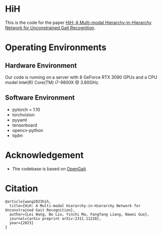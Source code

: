 # HiH

This is the code for the paper [HiH: A Multi-modal Hierarchy-in-Hierarchy Network for Unconstrained Gait Recognition](https://arxiv.org/pdf/2311.11210.pdf).

# Operating Environments
## Hardware Environment
Our code is running on a server with 8 GeForce RTX 3090 GPUs 
and a CPU model Intel(R) Core(TM) i7-9800X @ 3.80GHz.
## Software Environment
- pytorch = 1.10
- torchvision
- pyyaml
- tensorboard
- opencv-python
- tqdm



# Acknowledgement
* The codebase is based on [OpenGait](https://github.com/ShiqiYu/OpenGait).

# Citation
```
@article{wang2023hih,
  title={HiH: A Multi-modal Hierarchy-in-Hierarchy Network for Unconstrained Gait Recognition},
  author={Lei Wang, Bo Liu, Yinchi Ma, Fangfang Liang, Nawei Guo},
  journal={arXiv preprint arXiv:2311.11210},
  year={2023}
}
```
